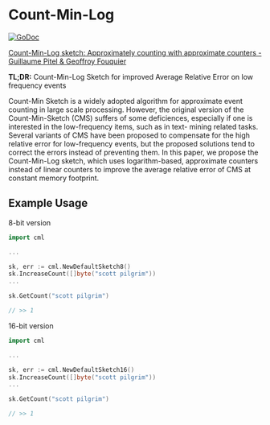 # Count-Min-Log
[![GoDoc](https://godoc.org/github.com/seiflotfy/count-min-log?status.svg)](https://godoc.org/github.com/seiflotfy/count-min-log)

[Count-Min-Log sketch: Approximately counting with approximate counters - Guillaume Pitel & Geoffroy Fouquier](http://iswag-symposium.org/2015/pdfs/shortpaper1.pdf)

<b>TL;DR:</b> Count-Min-Log Sketch for improved Average Relative Error on low frequency events

Count-Min Sketch is a widely adopted algorithm for approximate event counting in large scale processing. However, the original version of the Count-Min-Sketch (CMS) suffers of some deficiences, especially if one is interested in the low-frequency items, such as in text- mining related tasks. Several variants of CMS have been proposed to compensate for the high relative error for low-frequency events, but the proposed solutions tend to correct the errors instead of preventing them. In this paper, we propose the Count-Min-Log sketch, which uses logarithm-based, approximate counters instead of linear counters to improve the average relative error of CMS at constant memory footprint.

## Example Usage

8-bit version

```go
import cml

...

sk, err := cml.NewDefaultSketch8()
sk.IncreaseCount([]byte("scott pilgrim"))
...

sk.GetCount("scott pilgrim")

// >> 1

```

16-bit version

```go
import cml

...

sk, err := cml.NewDefaultSketch16()
sk.IncreaseCount([]byte("scott pilgrim"))
...

sk.GetCount("scott pilgrim")

// >> 1

```
